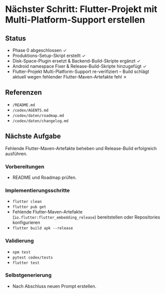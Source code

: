# Nächster Schritt: Flutter-Projekt mit Multi-Platform-Support erstellen

## Status
- Phase 0 abgeschlossen ✓
- Produktions-Setup-Skript erstellt ✓
- Disk-Space-Plugin ersetzt & Backend-Build-Skripte ergänzt ✓
- Android namespace Fixer & Release-Build-Skripte hinzugefügt ✓
- Flutter-Projekt Multi-Platform-Support re-verifiziert – Build schlägt aktuell wegen fehlender Flutter-Maven-Artefakte fehl ✗

## Referenzen
- `/README.md`
- `/codex/AGENTS.md`
- `/codex/daten/roadmap.md`
- `/codex/daten/changelog.md`

## Nächste Aufgabe
Fehlende Flutter-Maven-Artefakte beheben und Release-Build erfolgreich ausführen.

### Vorbereitungen
- README und Roadmap prüfen.

### Implementierungsschritte
- `flutter clean`
- `flutter pub get`
- Fehlende Flutter-Maven-Artefakte (`io.flutter:flutter_embedding_release`) bereitstellen oder Repositories konfigurieren
- `flutter build apk --release`

### Validierung
- `npm test`
- `pytest codex/tests`
- `flutter test`

### Selbstgenerierung
- Nach Abschluss neuen Prompt erstellen.
